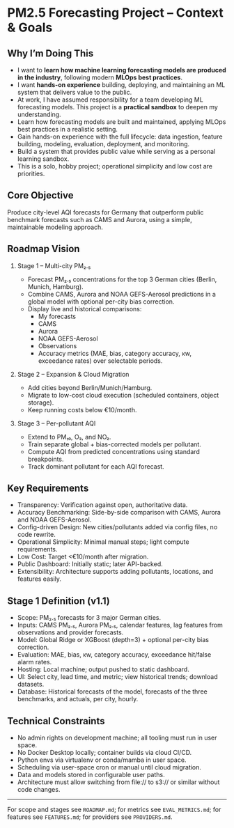 # PM2.5 Forecasting Project – Context & Goals

## Why I’m Doing This
- I want to **learn how machine learning forecasting models are produced in the industry**, following modern **MLOps best practices**.
- I want **hands-on experience** building, deploying, and maintaining an ML system that delivers value to the public.
- At work, I have assumed responsibility for a team developing ML forecasting models. This project is a **practical sandbox** to deepen my understanding.
- Learn how forecasting models are built and maintained, applying MLOps best practices in a realistic setting.
- Gain hands-on experience with the full lifecycle: data ingestion, feature building, modeling, evaluation, deployment, and monitoring.
- Build a system that provides public value while serving as a personal learning sandbox.
- This is a solo, hobby project; operational simplicity and low cost are priorities.

## Core Objective
Produce city-level AQI forecasts for Germany that outperform public benchmark forecasts such as CAMS and Aurora, using a simple, maintainable modeling approach.

## Roadmap Vision
1. Stage 1 – Multi-city PM₂.₅
   - Forecast PM₂.₅ concentrations for the top 3 German cities (Berlin, Munich, Hamburg).
   - Combine CAMS, Aurora and NOAA GEFS-Aerosol predictions in a global model with optional per-city bias correction.
   - Display live and historical comparisons:
     - My forecasts
     - CAMS
     - Aurora
     - NOAA GEFS-Aerosol
     - Observations
     - Accuracy metrics (MAE, bias, category accuracy, κw, exceedance rates) over selectable periods.

2. Stage 2 – Expansion & Cloud Migration
   - Add cities beyond Berlin/Munich/Hamburg.
   - Migrate to low-cost cloud execution (scheduled containers, object storage).
   - Keep running costs below €10/month.

3. Stage 3 – Per-pollutant AQI
   - Extend to PM₁₀, O₃, and NO₂.
   - Train separate global + bias-corrected models per pollutant.
   - Compute AQI from predicted concentrations using standard breakpoints.
   - Track dominant pollutant for each AQI forecast.

## Key Requirements
- Transparency: Verification against open, authoritative data.
- Accuracy Benchmarking: Side-by-side comparison with CAMS, Aurora and NOAA GEFS-Aerosol.
- Config-driven Design: New cities/pollutants added via config files, no code rewrite.
- Operational Simplicity: Minimal manual steps; light compute requirements.
- Low Cost: Target <€10/month after migration.
- Public Dashboard: Initially static; later API-backed.
- Extensibility: Architecture supports adding pollutants, locations, and features easily.

## Stage 1 Definition (v1.1)
- Scope: PM₂.₅ forecasts for 3 major German cities.
- Inputs: CAMS PM₂.₅, Aurora PM₂.₅, calendar features, lag features from observations and provider forecasts.
- Model: Global Ridge or XGBoost (depth=3) + optional per-city bias correction.
- Evaluation: MAE, bias, κw, category accuracy, exceedance hit/false alarm rates.
- Hosting: Local machine; output pushed to static dashboard.
- UI: Select city, lead time, and metric; view historical trends; download datasets.
- Database: Historical forecasts of the model, forecasts of the three benchmarks, and actuals, per city, hourly. 

## Technical Constraints
- No admin rights on development machine; all tooling must run in user space.
- No Docker Desktop locally; container builds via cloud CI/CD.
- Python envs via virtualenv or conda/mamba in user space.
- Scheduling via user-space cron or manual until cloud migration.
- Data and models stored in configurable user paths.
- Architecture must allow switching from file:// to s3:// or similar without code changes.

---
For scope and stages see `ROADMAP.md`; for metrics see `EVAL_METRICS.md`; for features see `FEATURES.md`; for providers see `PROVIDERS.md`.
